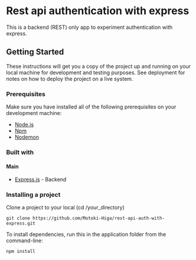 # Rest api authentication with express

This is a backend (REST) only app to experiment authentication with express.

## Getting Started

These instructions will get you a copy of the project up and running on your local machine for development and testing purposes. See deployment for notes on how to deploy the project on a live system.

### Prerequisites

Make sure you have installed all of the following prerequisites on your development machine:

- [Node.js](https://nodejs.org/en/download/)
- [Npm](https://www.npmjs.com/get-npm)
- [Nodemon](https://www.npmjs.com/package/nodemon)

### Built with

#### Main

- [Express.js](https://www.npmjs.com/package/express) - Backend

### Installing a project

Clone a project to your local (cd /your_directory)

```
git clone https://github.com/Motoki-Higa/rest-api-auth-with-express.git
```

To install dependencies, run this in the application folder from the command-line:

```
npm install
```